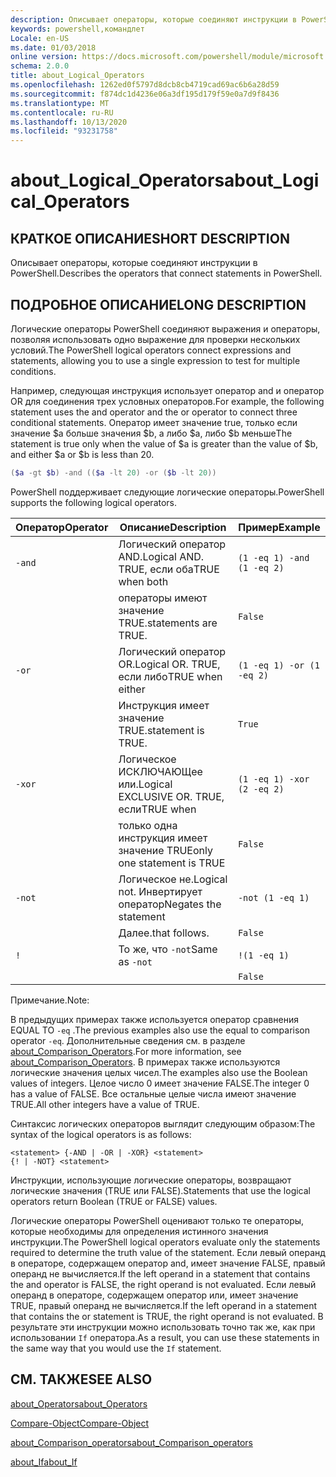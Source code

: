 ```yaml
---
description: Описывает операторы, которые соединяют инструкции в PowerShell.
keywords: powershell,командлет
Locale: en-US
ms.date: 01/03/2018
online version: https://docs.microsoft.com/powershell/module/microsoft.powershell.core/about/about_logical_operators?view=powershell-7&WT.mc_id=ps-gethelp
schema: 2.0.0
title: about_Logical_Operators
ms.openlocfilehash: 1262ed0f5797d8dcb8cb4719cad69ac6b6a28d59
ms.sourcegitcommit: f874dc1d4236e06a3df195d179f59e0a7d9f8436
ms.translationtype: MT
ms.contentlocale: ru-RU
ms.lasthandoff: 10/13/2020
ms.locfileid: "93231758"
---
```

# <a name="about_logical_operators"></a><span data-ttu-id="5bf85-104">about_Logical_Operators</span><span class="sxs-lookup"><span data-stu-id="5bf85-104">about_Logical_Operators</span></span>

## <a name="short-description"></a><span data-ttu-id="5bf85-105">КРАТКОЕ ОПИСАНИЕ</span><span class="sxs-lookup"><span data-stu-id="5bf85-105">SHORT DESCRIPTION</span></span>
<span data-ttu-id="5bf85-106">Описывает операторы, которые соединяют инструкции в PowerShell.</span><span class="sxs-lookup"><span data-stu-id="5bf85-106">Describes the operators that connect statements in PowerShell.</span></span>

## <a name="long-description"></a><span data-ttu-id="5bf85-107">ПОДРОБНОЕ ОПИСАНИЕ</span><span class="sxs-lookup"><span data-stu-id="5bf85-107">LONG DESCRIPTION</span></span>

<span data-ttu-id="5bf85-108">Логические операторы PowerShell соединяют выражения и операторы, позволяя использовать одно выражение для проверки нескольких условий.</span><span class="sxs-lookup"><span data-stu-id="5bf85-108">The PowerShell logical operators connect expressions and statements, allowing you to use a single expression to test for multiple conditions.</span></span>

<span data-ttu-id="5bf85-109">Например, следующая инструкция использует оператор and и оператор OR для соединения трех условных операторов.</span><span class="sxs-lookup"><span data-stu-id="5bf85-109">For example, the following statement uses the and operator and the or operator to connect three conditional statements.</span></span> <span data-ttu-id="5bf85-110">Оператор имеет значение true, только если значение $a больше значения $b, а либо $a, либо $b меньше</span><span class="sxs-lookup"><span data-stu-id="5bf85-110">The statement is true only when the value of $a is greater than the value of $b, and either $a or $b is less than</span></span>
20.

```powershell
($a -gt $b) -and (($a -lt 20) -or ($b -lt 20))
```

<span data-ttu-id="5bf85-111">PowerShell поддерживает следующие логические операторы.</span><span class="sxs-lookup"><span data-stu-id="5bf85-111">PowerShell supports the following logical operators.</span></span>

|<span data-ttu-id="5bf85-112">Оператор</span><span class="sxs-lookup"><span data-stu-id="5bf85-112">Operator</span></span>|<span data-ttu-id="5bf85-113">Описание</span><span class="sxs-lookup"><span data-stu-id="5bf85-113">Description</span></span>                        |<span data-ttu-id="5bf85-114">Пример</span><span class="sxs-lookup"><span data-stu-id="5bf85-114">Example</span></span>                   |
|--------|-----------------------------------|--------------------------|
|`-and`  |<span data-ttu-id="5bf85-115">Логический оператор AND.</span><span class="sxs-lookup"><span data-stu-id="5bf85-115">Logical AND.</span></span> <span data-ttu-id="5bf85-116">TRUE, если оба</span><span class="sxs-lookup"><span data-stu-id="5bf85-116">TRUE when both</span></span>        |`(1 -eq 1) -and (1 -eq 2)`|
|        |<span data-ttu-id="5bf85-117">операторы имеют значение TRUE.</span><span class="sxs-lookup"><span data-stu-id="5bf85-117">statements are TRUE.</span></span>               |`False`                   |
|`-or`   |<span data-ttu-id="5bf85-118">Логический оператор OR.</span><span class="sxs-lookup"><span data-stu-id="5bf85-118">Logical OR.</span></span> <span data-ttu-id="5bf85-119">TRUE, если либо</span><span class="sxs-lookup"><span data-stu-id="5bf85-119">TRUE when either</span></span>       |`(1 -eq 1) -or (1 -eq 2)` |
|        |<span data-ttu-id="5bf85-120">Инструкция имеет значение TRUE.</span><span class="sxs-lookup"><span data-stu-id="5bf85-120">statement is TRUE.</span></span>                 |`True`                    |
|`-xor`  |<span data-ttu-id="5bf85-121">Логическое ИСКЛЮЧАЮЩее или.</span><span class="sxs-lookup"><span data-stu-id="5bf85-121">Logical EXCLUSIVE OR.</span></span> <span data-ttu-id="5bf85-122">TRUE, если</span><span class="sxs-lookup"><span data-stu-id="5bf85-122">TRUE when</span></span>    |`(1 -eq 1) -xor (2 -eq 2)`|
|        |<span data-ttu-id="5bf85-123">только одна инструкция имеет значение TRUE</span><span class="sxs-lookup"><span data-stu-id="5bf85-123">only one statement is TRUE</span></span>         |`False`                   |
|`-not`  |<span data-ttu-id="5bf85-124">Логическое не.</span><span class="sxs-lookup"><span data-stu-id="5bf85-124">Logical not.</span></span> <span data-ttu-id="5bf85-125">Инвертирует оператор</span><span class="sxs-lookup"><span data-stu-id="5bf85-125">Negates the statement</span></span> |`-not (1 -eq 1)`          |
|        |<span data-ttu-id="5bf85-126">Далее.</span><span class="sxs-lookup"><span data-stu-id="5bf85-126">that follows.</span></span>                      |`False`                   |
|`!`     |<span data-ttu-id="5bf85-127">То же, что `-not`</span><span class="sxs-lookup"><span data-stu-id="5bf85-127">Same as `-not`</span></span>                     |`!(1 -eq 1)`              |
|        |                                   |`False`                   |

 <span data-ttu-id="5bf85-128">Примечание.</span><span class="sxs-lookup"><span data-stu-id="5bf85-128">Note:</span></span>

<span data-ttu-id="5bf85-129">В предыдущих примерах также используется оператор сравнения EQUAL TO `-eq` .</span><span class="sxs-lookup"><span data-stu-id="5bf85-129">The previous examples also use the equal to comparison operator `-eq`.</span></span> <span data-ttu-id="5bf85-130">Дополнительные сведения см. в разделе [about_Comparison_Operators](about_Comparison_Operators.md).</span><span class="sxs-lookup"><span data-stu-id="5bf85-130">For more information, see [about_Comparison_Operators](about_Comparison_Operators.md).</span></span> <span data-ttu-id="5bf85-131">В примерах также используются логические значения целых чисел.</span><span class="sxs-lookup"><span data-stu-id="5bf85-131">The examples also use the Boolean values of integers.</span></span> <span data-ttu-id="5bf85-132">Целое число 0 имеет значение FALSE.</span><span class="sxs-lookup"><span data-stu-id="5bf85-132">The integer 0 has a value of FALSE.</span></span> <span data-ttu-id="5bf85-133">Все остальные целые числа имеют значение TRUE.</span><span class="sxs-lookup"><span data-stu-id="5bf85-133">All other integers have a value of TRUE.</span></span>

<span data-ttu-id="5bf85-134">Синтаксис логических операторов выглядит следующим образом:</span><span class="sxs-lookup"><span data-stu-id="5bf85-134">The syntax of the logical operators is as follows:</span></span>

```
<statement> {-AND | -OR | -XOR} <statement>
{! | -NOT} <statement>
```

<span data-ttu-id="5bf85-135">Инструкции, использующие логические операторы, возвращают логические значения (TRUE или FALSE).</span><span class="sxs-lookup"><span data-stu-id="5bf85-135">Statements that use the logical operators return Boolean (TRUE or FALSE) values.</span></span>

<span data-ttu-id="5bf85-136">Логические операторы PowerShell оценивают только те операторы, которые необходимы для определения истинного значения инструкции.</span><span class="sxs-lookup"><span data-stu-id="5bf85-136">The PowerShell logical operators evaluate only the statements required to determine the truth value of the statement.</span></span> <span data-ttu-id="5bf85-137">Если левый операнд в операторе, содержащем оператор and, имеет значение FALSE, правый операнд не вычисляется.</span><span class="sxs-lookup"><span data-stu-id="5bf85-137">If the left operand in a statement that contains the and operator is FALSE, the right operand is not evaluated.</span></span>
<span data-ttu-id="5bf85-138">Если левый операнд в операторе, содержащем оператор или, имеет значение TRUE, правый операнд не вычисляется.</span><span class="sxs-lookup"><span data-stu-id="5bf85-138">If the left operand in a statement that contains the or statement is TRUE, the right operand is not evaluated.</span></span> <span data-ttu-id="5bf85-139">В результате эти инструкции можно использовать точно так же, как при использовании `If` оператора.</span><span class="sxs-lookup"><span data-stu-id="5bf85-139">As a result, you can use these statements in the same way that you would use the `If` statement.</span></span>

## <a name="see-also"></a><span data-ttu-id="5bf85-140">СМ. ТАКЖЕ</span><span class="sxs-lookup"><span data-stu-id="5bf85-140">SEE ALSO</span></span>

[<span data-ttu-id="5bf85-141">about_Operators</span><span class="sxs-lookup"><span data-stu-id="5bf85-141">about_Operators</span></span>](about_Operators.md)

[<span data-ttu-id="5bf85-142">Compare-Object</span><span class="sxs-lookup"><span data-stu-id="5bf85-142">Compare-Object</span></span>](xref:Microsoft.PowerShell.Utility.Compare-Object)

[<span data-ttu-id="5bf85-143">about_Comparison_operators</span><span class="sxs-lookup"><span data-stu-id="5bf85-143">about_Comparison_operators</span></span>](about_Comparison_Operators.md)

[<span data-ttu-id="5bf85-144">about_If</span><span class="sxs-lookup"><span data-stu-id="5bf85-144">about_If</span></span>](about_If.md)
